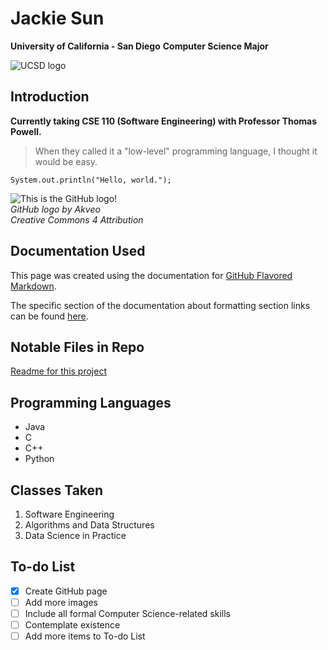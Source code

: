 # Jackie Sun
**University of California - San Diego**
**Computer Science Major**

![UCSD logo](https://upload.wikimedia.org/wikipedia/commons/f/f6/UCSD_logo.png)

## Introduction

**Currently taking CSE 110 (Software Engineering) with Professor Thomas Powell.**

> When they called it a "low-level" programming language, I thought it would be easy.

```
System.out.println("Hello, world.");
```

![This is the GitHub logo!](https://cdn.iconscout.com/icon/free/png-256/github-1767765-1502345.png) <br />
*GitHub logo by Akveo* <br />
*Creative Commons 4 Attribution*

## Documentation Used 

This page was created using the documentation for [GitHub Flavored Markdown](https://docs.github.com/en/get-started/writing-on-github/getting-started-with-writing-and-formatting-on-github/basic-writing-and-formatting-syntax).

The specific section of the documentation about formatting section links can be found [here](https://docs.github.com/en/get-started/writing-on-github/getting-started-with-writing-and-formatting-on-github/basic-writing-and-formatting-syntax#section-links).

## Notable Files in Repo
[Readme for this project](/README.md)

## Programming Languages
- Java
- C
- C++
- Python

## Classes Taken
1. Software Engineering
2. Algorithms and Data Structures
3. Data Science in Practice

## To-do List
- [x] Create GitHub page
- [ ] Add more images
- [ ] Include all formal Computer Science-related skills
- [ ] Contemplate existence
- [ ] Add more items to To-do List